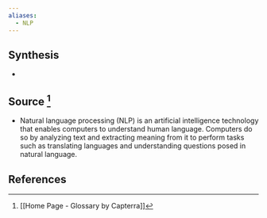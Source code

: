 ```yaml
---
aliases:
  - NLP
---
```

## Synthesis
- 
## Source [^1]
- Natural language processing (NLP) is an artificial intelligence technology that enables computers to understand human language. Computers do so by analyzing text and extracting meaning from it to perform tasks such as translating languages and understanding questions posed in natural language.
## References

[^1]: [[Home Page - Glossary by Capterra]]